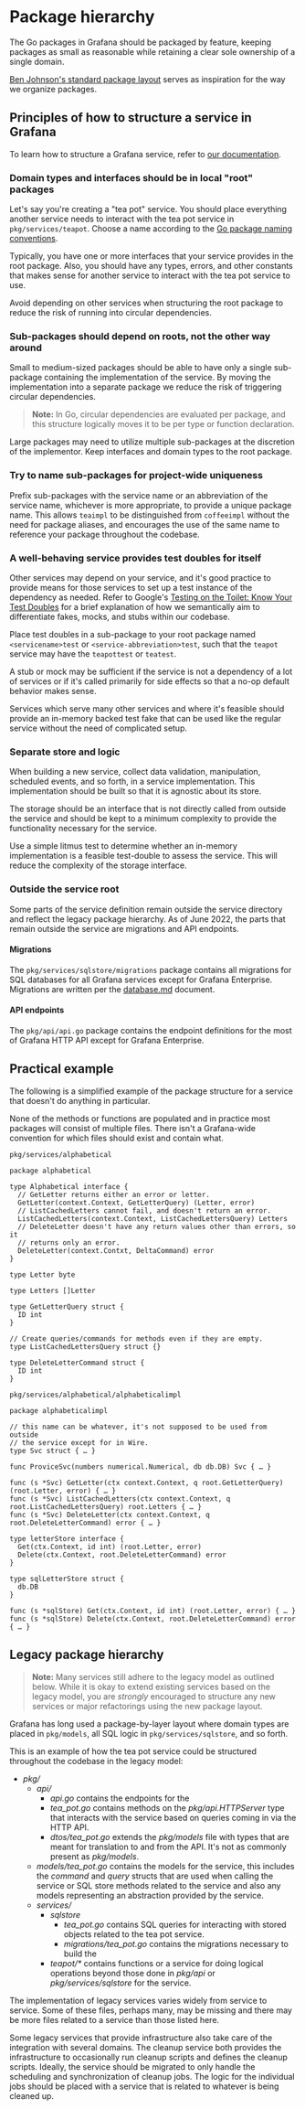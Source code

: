 # Package hierarchy

The Go packages in Grafana should be packaged by feature, keeping
packages as small as reasonable while retaining a clear sole ownership
of a single domain.

[Ben Johnson's standard package layout](https://medium.com/@benbjohnson/standard-package-layout-7cdbc8391fc1) serves as
inspiration for the way we organize packages.

## Principles of how to structure a service in Grafana

To learn how to structure a Grafana service, refer to [our documentation](services.md).

### Domain types and interfaces should be in local "root" packages

Let's say you're creating a "tea pot" service. You should place everything another
service needs to interact with the tea pot service in
`pkg/services/teapot`. Choose a name according to the
[Go package naming conventions](https://go.dev/blog/package-names).

Typically, you have one or more interfaces that your service provides
in the root package. Also, you should have any types, errors, and other constants
that makes sense for another service to interact with the tea pot service to
use.

Avoid depending on other services when structuring the root package to
reduce the risk of running into circular dependencies.

### Sub-packages should depend on roots, not the other way around

Small to medium-sized packages should be able to have only a single
sub-package containing the implementation of the service. By moving the
implementation into a separate package we reduce the risk of triggering
circular dependencies.

> **Note:** In Go, circular dependencies are evaluated per
package, and this structure logically moves it to be per type or function
declaration.

Large packages may need to utilize multiple sub-packages at the discretion
of the implementor. Keep interfaces and domain types to the root
package.

### Try to name sub-packages for project-wide uniqueness

Prefix sub-packages with the service name or an abbreviation of the service name, whichever is more appropriate, to provide a unique package name. 
This allows `teaimpl` to be distinguished from `coffeeimpl` without the need for package aliases, and encourages the use of the same name to reference your package throughout the codebase.

### A well-behaving service provides test doubles for itself

Other services may depend on your service, and it's good practice to
provide means for those services to set up a test instance of the
dependency as needed. Refer to Google's
[Testing on the Toilet: Know Your Test Doubles](https://testing.googleblog.com/2013/07/testing-on-toilet-know-your-test-doubles.html) for a brief
explanation of how we semantically aim to differentiate fakes, mocks,
and stubs within our codebase.

Place test doubles in a sub-package to your root package named
`<servicename>test` or `<service-abbreviation>test`, such that the `teapot` service may have the
`teapottest` or `teatest`.

A stub or mock may be sufficient if the service is not a dependency of a
lot of services or if it's called primarily for side effects so that a
no-op default behavior makes sense.

Services which serve many other services and where it's feasible should
provide an in-memory backed test fake that can be used like the
regular service without the need of complicated setup.

### Separate store and logic

When building a new service, collect data validation, manipulation, scheduled
events, and so forth, in a service implementation. This implementation should
be built so that it is agnostic about its store.

The storage should be an interface that is not directly called from
outside the service and should be kept to a minimum complexity to
provide the functionality necessary for the service.

Use a simple litmus test to determine whether an in-memory implementation is a feasible test-double to assess the service. This will reduce the complexity of the storage interface. 

### Outside the service root

Some parts of the service definition remain outside the
service directory and reflect the legacy package hierarchy.
As of June 2022, the parts that remain outside the service are migrations and API endpoints.

#### Migrations

The `pkg/services/sqlstore/migrations` package contains all migrations for SQL
databases for all Grafana services except for Grafana Enterprise.
Migrations are written per the [database.md](database.md#migrations) document.

#### API endpoints

The `pkg/api/api.go` package contains the endpoint definitions for the most of
Grafana HTTP API except for Grafana Enterprise.

## Practical example

The following is a simplified example of the package structure for a
service that doesn't do anything in particular.

None of the methods or functions are populated and in practice most
packages will consist of multiple files. There isn't a Grafana-wide
convention for which files should exist and contain what.

`pkg/services/alphabetical`

```
package alphabetical

type Alphabetical interface {
  // GetLetter returns either an error or letter.
  GetLetter(context.Context, GetLetterQuery) (Letter, error)
  // ListCachedLetters cannot fail, and doesn't return an error.
  ListCachedLetters(context.Context, ListCachedLettersQuery) Letters
  // DeleteLetter doesn't have any return values other than errors, so it
  // returns only an error.
  DeleteLetter(context.Contxt, DeltaCommand) error
}

type Letter byte

type Letters []Letter

type GetLetterQuery struct {
  ID int
}

// Create queries/commands for methods even if they are empty.
type ListCachedLettersQuery struct {}

type DeleteLetterCommand struct {
  ID int
}

```

`pkg/services/alphabetical/alphabeticalimpl`

```
package alphabeticalimpl

// this name can be whatever, it's not supposed to be used from outside
// the service except for in Wire.
type Svc struct { … }

func ProviceSvc(numbers numerical.Numerical, db db.DB) Svc { … }

func (s *Svc) GetLetter(ctx context.Context, q root.GetLetterQuery) (root.Letter, error) { … }
func (s *Svc) ListCachedLetters(ctx context.Context, q root.ListCachedLettersQuery) root.Letters { … }
func (s *Svc) DeleteLetter(ctx context.Context, q root.DeleteLetterCommand) error { … }

type letterStore interface {
  Get(ctx.Context, id int) (root.Letter, error)
  Delete(ctx.Context, root.DeleteLetterCommand) error
}

type sqlLetterStore struct {
  db.DB
}

func (s *sqlStore) Get(ctx.Context, id int) (root.Letter, error) { … }
func (s *sqlStore) Delete(ctx.Context, root.DeleteLetterCommand) error { … }
```

## Legacy package hierarchy

> **Note:** Many services still adhere to the legacy model as outlined below. While it is okay to
> extend existing services based on the legacy model, you are _strongly_ encouraged to structure any
> new services or major refactorings using the new package layout.

Grafana has long used a package-by-layer layout where domain types
are placed in `pkg/models`, all SQL logic in `pkg/services/sqlstore`,
and so forth.

This is an example of how the tea pot service could be structured
throughout the codebase in the legacy model:

- _pkg/_
  - _api/_
    - _api.go_ contains the endpoints for the
    - _tea_pot.go_ contains methods on the _pkg/api.HTTPServer_ type
      that interacts with the service based on queries coming in via the HTTP
      API.
    - _dtos/tea_pot.go_ extends the _pkg/models_ file with types
      that are meant for translation to and from the API. It's not as commonly
      present as _pkg/models_.
  - _models/tea_pot.go_ contains the models for the service, this
    includes the _command_ and _query_ structs that are used when calling
    the service or SQL store methods related to the service and also any
    models representing an abstraction provided by the service.
  - _services/_
    - _sqlstore_
      - _tea_pot.go_ contains SQL queries for
        interacting with stored objects related to the tea pot service.
      - _migrations/tea_pot.go_ contains the migrations necessary to
        build the
    - _teapot/\*_ contains functions or a service for doing
      logical operations beyond those done in _pkg/api_ or _pkg/services/sqlstore_
      for the service.

The implementation of legacy services varies widely from service to
service. Some of these files, perhaps many, may be missing and there may be
more files related to a service than those listed here.

Some legacy services that provide infrastructure also take care of the
integration with several domains. The cleanup service both
provides the infrastructure to occasionally run cleanup scripts and
defines the cleanup scripts. Ideally, the service should be migrated
to only handle the scheduling and synchronization of cleanup jobs.
The logic for the individual jobs should be placed with a service that is
related to whatever is being cleaned up.
